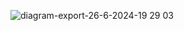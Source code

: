 ![diagram-export-26-6-2024-19 29 03](https://github.com/afterofficeteam/user-service/assets/172182593/e1aa0170-0827-4459-9f30-008ab3054c3f)